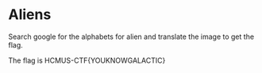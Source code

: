 # Aliens

Search google for the alphabets for alien and translate the image to get the flag.

The flag is HCMUS-CTF{YOUKNOWGALACTIC}